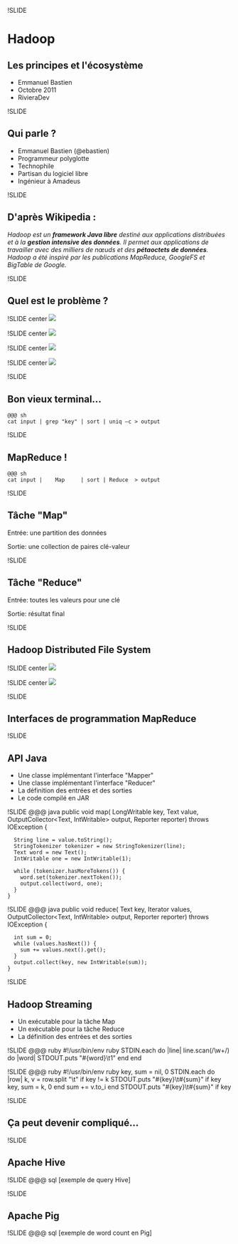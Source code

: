 !SLIDE 
# Hadoop #
## Les principes et l'écosystème ##
<div class="title_desc">
  <ul>
    <li>Emmanuel Bastien</li>
    <li>Octobre 2011</li>
    <li>RivieraDev</li>
  </ul>
</div>

!SLIDE
## Qui parle ? ##
* Emmanuel Bastien (@ebastien)
* Programmeur polyglotte
* Technophile
* Partisan du logiciel libre
* Ingénieur à Amadeus

!SLIDE
## D'après Wikipedia : ##
*Hadoop est un __framework Java libre__ destiné aux applications distribuées et à la __gestion intensive des données__.
Il permet aux applications de travailler avec des milliers de nœuds et des __pétaoctets de données__.
Hadoop a été inspiré par les publications MapReduce, GoogleFS et BigTable de Google.*

!SLIDE
## Quel est le problème ? ##

!SLIDE center
<img src="problem1.png"/>

!SLIDE center
<img src="problem2.png"/>

!SLIDE center
<img src="problem3.png"/>

!SLIDE center
<img src="problem4.png"/>

!SLIDE
## Bon vieux terminal... ##
    @@@ sh
    cat input | grep "key" | sort | uniq –c > output

!SLIDE
## MapReduce ! ##
    @@@ sh
    cat input |    Map     | sort | Reduce  > output

!SLIDE
## Tâche "Map" ##
Entrée: une partition des données

Sortie: une collection de paires clé-valeur

!SLIDE
## Tâche "Reduce" ##
Entrée: toutes les valeurs pour une clé

Sortie: résultat final

!SLIDE
## Hadoop Distributed File System ##

!SLIDE center
<img src="layout1.png"/>

!SLIDE center
<img src="layout2.png"/>

!SLIDE
## Interfaces de programmation MapReduce ##

!SLIDE
## API Java ##
* Une classe implémentant l'interface "Mapper"
* Une classe implémentant l'interface "Reducer"
* La définition des entrées et des sorties
* Le code compilé en JAR

!SLIDE
    @@@ java
    public void map(
        LongWritable key,
        Text value,
        OutputCollector<Text, IntWritable> output,
        Reporter reporter) throws IOException {
      
      String line = value.toString();
      StringTokenizer tokenizer = new StringTokenizer(line);
      Text word = new Text();
      IntWritable one = new IntWritable(1);
      
      while (tokenizer.hasMoreTokens()) {
        word.set(tokenizer.nextToken());
        output.collect(word, one);
      }
    }

!SLIDE
    @@@ java
    public void reduce(
        Text key,
        Iterator<IntWritable> values,
        OutputCollector<Text, IntWritable> output,
        Reporter reporter) throws IOException {
      
      int sum = 0;
      while (values.hasNext()) {
        sum += values.next().get();
      }
      output.collect(key, new IntWritable(sum));
    }

!SLIDE
## Hadoop Streaming ##
* Un exécutable pour la tâche Map
* Un exécutable pour la tâche Reduce
* La définition des entrées et des sorties

!SLIDE
    @@@ ruby
    #!/usr/bin/env ruby
    STDIN.each do |line|
      line.scan(/\w+/) do |word|
        STDOUT.puts "#{word}\t1"
      end
    end

!SLIDE
    @@@ ruby
    #!/usr/bin/env ruby
    key, sum = nil, 0
    STDIN.each do |row|
      k, v = row.split "\t"
      if key != k
        STDOUT.puts "#{key}\t#{sum}" if key
        key, sum = k, 0
      end
      sum += v.to_i
    end
    STDOUT.puts "#{key}\t#{sum}" if key

!SLIDE
## Ça peut devenir compliqué... ##

!SLIDE
## Apache Hive ##

!SLIDE
    @@@ sql
    [exemple de query Hive]

!SLIDE
## Apache Pig ##

!SLIDE
    @@@ sql
    [exemple de word count en Pig]
